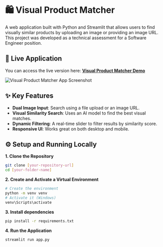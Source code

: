 # 🛍️ Visual Product Matcher
A web application built with Python and Streamlit that allows users to find visually similar products by uploading an image or providing an image URL. This project was developed as a technical assessment for a Software Engineer position.

## 🚀 Live Application
You can access the live version here: **[Visual Product Matcher Demo](https://https://visualfinder0303.streamlit.app/)**

![Visual Product Matcher App Screenshot]("https://github.com/user-attachments/assets/e1c322b4-43a8-4422-bc3a-153fe26b3b5d")

## ✨ Key Features

- **Dual Image Input**: Search using a file upload or an image URL.
- **Visual Similarity Search**: Uses an AI model to find the best visual matches.
- **Dynamic Filtering**: A real-time slider to filter results by similarity score.
- **Responsive UI**: Works great on both desktop and mobile.

## ⚙️ Setup and Running Locally

**1. Clone the Repository**
```bash
git clone [your-repository-url]
cd [your-folder-name]
```

**2. Create and Activate a Virtual Environment**
```bash
# Create the environment
python -m venv venv
# Activate it (Windows)
venv\Scripts\activate
```

**3. Install dependencies**
```bash
pip install -r requirements.txt
```

**4. Run the Application**
```bash
streamlit run app.py
```